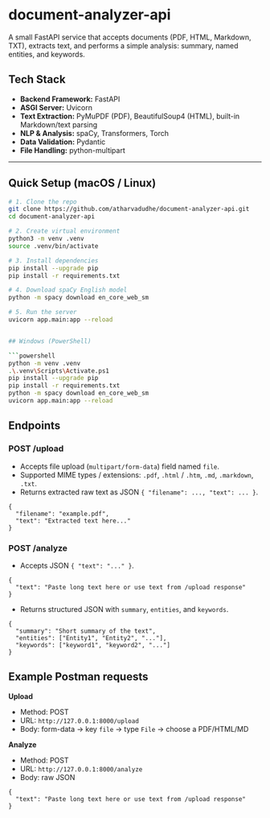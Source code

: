 # document-analyzer-api

A small FastAPI service that accepts documents (PDF, HTML, Markdown, TXT), extracts text, and performs a simple analysis: summary, named entities, and keywords.

## Tech Stack

- **Backend Framework:** FastAPI
- **ASGI Server:** Uvicorn
- **Text Extraction:** PyMuPDF (PDF), BeautifulSoup4 (HTML), built-in Markdown/text parsing
- **NLP & Analysis:** spaCy, Transformers, Torch
- **Data Validation:** Pydantic
- **File Handling:** python-multipart

---

## Quick Setup (macOS / Linux)

```bash
# 1. Clone the repo
git clone https://github.com/atharvadudhe/document-analyzer-api.git
cd document-analyzer-api

# 2. Create virtual environment
python3 -m venv .venv
source .venv/bin/activate

# 3. Install dependencies
pip install --upgrade pip
pip install -r requirements.txt

# 4. Download spaCy English model
python -m spacy download en_core_web_sm

# 5. Run the server
uvicorn app.main:app --reload


## Windows (PowerShell)

```powershell
python -m venv .venv
.\.venv\Scripts\Activate.ps1
pip install --upgrade pip
pip install -r requirements.txt
python -m spacy download en_core_web_sm
uvicorn app.main:app --reload
```

## Endpoints

### POST /upload
- Accepts file upload (`multipart/form-data`) field named `file`.
- Supported MIME types / extensions: `.pdf`, `.html` / `.htm`, `.md`, `.markdown`, `.txt`.
- Returns extracted raw text as JSON `{ "filename": ..., "text": ... }`.
```
{
  "filename": "example.pdf",
  "text": "Extracted text here..."
}
```

### POST /analyze
- Accepts JSON `{ "text": "..." }`.
```
{
  "text": "Paste long text here or use text from /upload response"
}
```
- Returns structured JSON with `summary`, `entities`, and `keywords`.
```
{
  "summary": "Short summary of the text",
  "entities": ["Entity1", "Entity2", "..."],
  "keywords": ["keyword1", "keyword2", "..."]
}
```

## Example Postman requests

**Upload**
- Method: POST
- URL: `http://127.0.0.1:8000/upload`
- Body: form-data -> key `file` -> type `File` -> choose a PDF/HTML/MD

**Analyze**
- Method: POST
- URL: `http://127.0.0.1:8000/analyze`
- Body: raw JSON
```
{
  "text": "Paste long text here or use text from /upload response"
}
```


